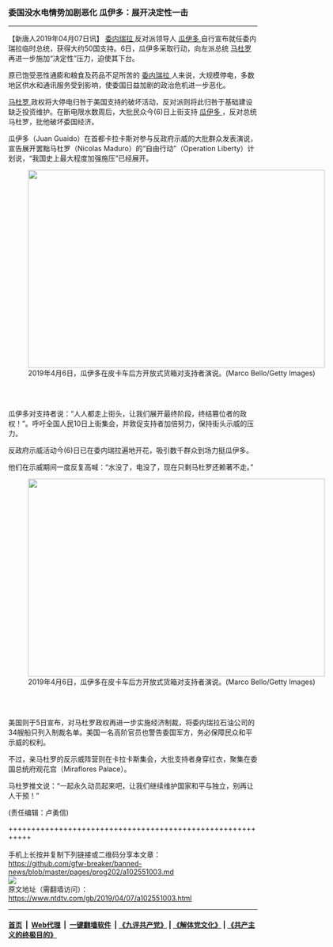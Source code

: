 ### 委国没水电情势加剧恶化 瓜伊多：展开决定性一击
------------------------

<div class="post_content" itemprop="articleBody">
 <p>
  【新唐人2019年04月07日讯】
  <a href="https://www.ntdtv.com/gb/委内瑞拉.htm">
   委内瑞拉
  </a>
  反对派领导人
  <a href="https://www.ntdtv.com/gb/瓜伊多.htm">
   瓜伊多
  </a>
  自行宣布就任委内瑞拉临时总统，获得大约50国支持。6日，瓜伊多采取行动，向左派总统
  <a href="https://www.ntdtv.com/gb/马杜罗.htm">
   马杜罗
  </a>
  再进一步施加“决定性”压力，迫使其下台。
 </p>
 <p>
  原已饱受恶性通膨和粮食及药品不足所苦的
  <a href="https://www.ntdtv.com/gb/委内瑞拉.htm">
   委内瑞拉
  </a>
  人来说，大规模停电，多数地区供水和通讯服务受到影响，使委国日益加剧的政治危机进一步恶化。
 </p>
 <p>
  <a href="https://www.ntdtv.com/gb/马杜罗.htm">
   马杜罗
  </a>
  政权将大停电归咎于美国支持的破坏活动，反对派则将此归咎于基础建设缺乏投资维护。在断电限水数周后，大批民众今(6)日上街支持
  <a href="https://www.ntdtv.com/gb/瓜伊多.htm">
   瓜伊多
  </a>
  ，反对总统马杜罗，批他破坏委国经济。
 </p>
 <p>
  瓜伊多（Juan Guaido）在首都卡拉卡斯对参与反政府示威的大批群众发表演说，宣告展开罢黜马杜罗（Nicolas Maduro）的“自由行动”（Operation Liberty）计划说，“我国史上最大程度加强施压”已经展开。
 </p>
 <figure class="wp-caption alignnone" id="attachment_102551011" style="width: 600px">
  <img alt="" class="size-medium wp-image-102551011" height="400" src="https://www.ntdtv.com/assets/uploads/2019/04/GettyImages-1135404198-600x400.jpg" width="600">
   <br/><figcaption class="wp-caption-text">
    2019年4月6日，瓜伊多在皮卡车后方开放式货箱对支持者演说。(Marco Bello/Getty Images)
   </figcaption><br/>
  </img>
 </figure><br/>
 <p>
  瓜伊多对支持者说：“人人都走上街头，让我们展开最终阶段，终结篡位者的政权！”。呼吁全国人民10日上街集会，并敦促支持者加倍努力，保持街头示威的压力。
 </p>
 <p>
  反政府示威活动今(6)日已在委内瑞拉遍地开花，吸引数千群众到场力挺瓜伊多。
 </p>
 <p>
  他们在示威期间一度反复高喊：“水没了，电没了，现在只剩马杜罗还赖著不走。”
 </p>
 <figure class="wp-caption alignnone" id="attachment_102551010" style="width: 600px">
  <img alt="" class="size-medium wp-image-102551010" height="400" src="https://www.ntdtv.com/assets/uploads/2019/04/GettyImages-1135361178-600x400.jpg" width="600">
   <br/><figcaption class="wp-caption-text">
    2019年4月6日，瓜伊多在皮卡车后方开放式货箱对支持者演说。(Marco Bello/Getty Images)
   </figcaption><br/>
  </img>
 </figure><br/>
 <p>
  美国则于5日宣布，对马杜罗政权再进一步实施经济制裁，将委内瑞拉石油公司的34艘船只列入制裁名单。美国一名高阶官员也警告委国军方，务必保障民众和平示威的权利。
 </p>
 <p>
  不过，亲马杜罗的反示威阵营则在卡拉卡斯集会，大批支持者身穿红衣，聚集在委国总统府观花宫（Miraflores Palace）。
 </p>
 <p>
  马杜罗推文说：“一起永久动员起来吧，让我们继续维护国家和平与独立，别再让人干预！”
 </p>
 <p>
  (责任编辑：卢勇信)
 </p>
 <div class="single_ad">
 </div>
</div>

+++++++++++++++++++++++++++++++++++++++++++++++++++++++++++<br/><br/>
手机上长按并复制下列链接或二维码分享本文章：<br/>
https://github.com/gfw-breaker/banned-news/blob/master/pages/prog202/a102551003.md <br/>
<a href='https://github.com/gfw-breaker/banned-news/blob/master/pages/prog202/a102551003.md'><img src='https://github.com/gfw-breaker/banned-news/blob/master/pages/prog202/a102551003.md.png'/></a> <br/>
原文地址（需翻墙访问）：https://www.ntdtv.com/gb/2019/04/07/a102551003.html


------------------------
#### [首页](https://github.com/gfw-breaker/banned-news/blob/master/README.md) &nbsp;|&nbsp; [Web代理](https://github.com/labour-camp/helloworld) &nbsp;|&nbsp; [一键翻墙软件](https://github.com/gfw-breaker/nogfw/blob/master/README.md) &nbsp;| [《九评共产党》](https://github.com/gfw-breaker/9ping.md/blob/master/README.md#九评之一评共产党是什么) | [《解体党文化》](https://github.com/gfw-breaker/jtdwh.md/blob/master/README.md) | [《共产主义的终极目的》](https://github.com/gfw-breaker/gczydzjmd.md/blob/master/README.md)

